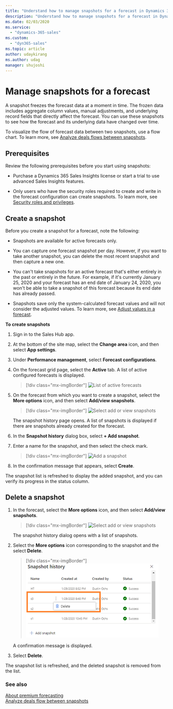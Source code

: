 ```yaml
---
title: "Understand how to manage snapshots for a forecast in Dynamics 365 Sales Insights | MicrosoftDocs"
description: "Understand how to manage snapshots for a forecast in Dynamics 365 Sales Insights"
ms.date: 02/03/2020
ms.service: 
  - "dynamics-365-sales"
ms.custom: 
  - "dyn365-sales"
ms.topic: article
author: udaykirang
ms.author: udag
manager: shujoshi
---
```


# Manage snapshots for a forecast

A snapshot freezes the forecast data at a moment in time. The frozen data includes aggregate column values, manual adjustments, and underlying record fields that directly affect the forecast. You can use these snapshots to see how the forecast and its underlying data have changed over time.

To visualize the flow of forecast data between two snapshots, use a flow chart. To learn more, see [Analyze deals flows between snapshots](analyze-deals-flow-between-snapshots.md).

## Prerequisites

Review the following prerequisites before you start using snapshots:

-	Purchase a Dynamics 365 Sales Insights license or start a trial to use advanced Sales Insights features.

-	Only users who have the security roles required to create and write in the forecast configuration can create snapshots. To learn more, see [Security roles and privileges](https://docs.microsoft.com/power-platform/admin/security-roles-privileges).

## Create a snapshot

Before you create a snapshot for a forecast, note the following:

-	Snapshots are available for active forecasts only.

-	You can capture one forecast snapshot per day. However, if you want to take another snapshot, you can delete the most recent snapshot and then capture a new one.

-	You can't take snapshots for an active forecast that's either entirely in the past or entirely in the future. For example, if it's currently January 25, 2020 and your forecast has an end date of January 24, 2020, you won't be able to take a snapshot of this forecast because its end date has already passed.

- Snapshots save only the system-calculated forecast values and will not consider the adjusted values. To learn more, see [Adjust values in a forecast](https://docs.microsoft.com/dynamics365/sales-enterprise/adjust-values-in-forecast).

**To create snapshots**

1.	Sign in to the Sales Hub app.

2.	At the bottom of the site map, select the **Change area** icon, and then select **App settings**.

3.	Under **Performance management**, select **Forecast configurations**.

4.	On the forecast grid page, select the **Active** tab. A list of active configured forecasts is displayed.

    > [!div class="mx-imgBorder"]
    > ![List of active forecasts](media/predictive-forecasting-grid-page-active-tab.png "List of active forecasts")

5.	On the forecast from which you want to create a snapshot, select the **More options** icon, and then select **Add/view snapshots**.

    > [!div class="mx-imgBorder"]
    > ![Select add or view snapshots](media/predictive-forecasting-select-add-snapshot.png "Select add or view snapshots")

    The snapshot history page opens. A list of snapshots is displayed if there are snapshots already created for the forecast.

6.	In the **Snapshot history** dialog box, select **+ Add snapshot**.

7.	Enter a name for the snapshot, and then select the check mark.

    > [!div class="mx-imgBorder"]
    > ![Add a snapshot](media/predictive-forecasting-snapshot-take-snapshot.png "Add a snapshot")

8.	In the confirmation message that appears, select **Create**. 

The snapshot list is refreshed to display the added snapshot, and you can verify its progress in the status column.

## Delete a snapshot

1.	In the forecast, select the **More options** icon, and then select **Add/view snapshots**. 

    > [!div class="mx-imgBorder"]
    > ![Select add or view snapshots](media/predictive-forecasting-select-add-snapshot.png "Select add or view snapshots")

    The snapshot history dialog opens with a list of snapshots.

2.	Select the **More options** icon corresponding to the snapshot and the select **Delete**.
 
    > [!div class="mx-imgBorder"]
    > ![Delete a snapshot](media/predictive-forecasting-snapshot-delete-snapshot.png "Delete a snapshot")
 
    A confirmation message is displayed. 

3.	Select **Delete**. 

The snapshot list is refreshed, and the deleted snapshot is removed from the list.



### See also

[About premium forecasting](configure-premium-forecasting.md)<br>
[Analyze deals flow between snapshots](analyze-deals-flow-between-snapshots.md)